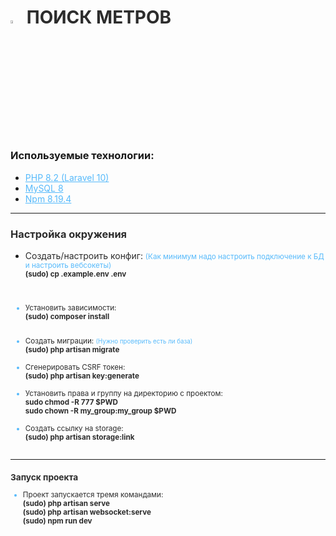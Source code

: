 <h1 style="color: #2c2c2c;">
    <img src="https://avatars.githubusercontent.com/u/180920011?s=200&v=4" style="width: 3.8%"> 
    ПОИСК МЕТРОВ
</h1>
<br>
<h3>Используемые технологии:</h3>
<ul>
    <li>
        <a href="#" style="color: #57bafb;">PHP 8.2 (Laravel 10)</a>
    </li>
    <li>
        <a href="#" style="color: #57bafb;">MySQL 8</a>
    </li>
    <li>
        <a href="#" style="color: #57bafb;">Npm 8.19.4</a>
    </li>
</ul>
<hr>
<h3 style="color: #2c2c2c;">Настройка окружения</h3>
<ul>
    <li>
        <p>
            <span style="color: #2c2c2c;">Создать/настроить конфиг: <small style="color: #57bafb;">(Как минимум надо настроить подключение к БД и настроить вебсокеты)</span><br>
            <b style="color: #2c2c2c;">(sudo) cp .example.env .env</b><br>
        </p>
    </li>
    <br />
    <li>
        <p>
            <span style="color: #2c2c2c;">Установить зависимости:</span><br>
            <b style="color: #2c2c2c;">(sudo) composer install</b><br>
        </p>
    </li>
    <br />
    <li>
        <span style="color: #2c2c2c;">Создать миграции: <small style="color: #57bafb;">(Нужно проверить есть ли база)</small></span><br>
        <b style="color: #2c2c2c;">(sudo) php artisan migrate</b><br>
    </li>
    <br />
    <li>
        <span style="color: #2c2c2c;">Сгенерировать CSRF токен:</span><br>
        <b style="color: #2c2c2c;">(sudo) php artisan key:generate</b><br>
    </li>
    <br />
    <li>
        <span style="color: #2c2c2c;">Установить права и группу на директорию с проектом:</span><br>
        <b style="color: #2c2c2c;">sudo chmod -R 777 $PWD</b><br>
        <b style="color: #2c2c2c;">sudo chown -R my_group:my_group $PWD</b><br>
    </li>
    <br />
    <li>
        <span style="color: #2c2c2c;">Создать ссылку на storage:</span><br>
        <b style="color: #2c2c2c;">(sudo) php artisan storage:link</b><br>
    </li>
    <br />
</ul>
<hr>
<h3 style="color: #2c2c2c;">Запуск проекта</h3>
<ul>
    <li>
        <p>
            <span style="color: #2c2c2c;">Проект запускается тремя командами:</span><br>
            <b style="color: #2c2c2c;">(sudo) php artisan serve</b><br>
            <b style="color: #2c2c2c;">(sudo) php artisan websocket:serve</b><br>
            <b style="color: #2c2c2c;">(sudo) npm run dev</b><br>
        </p>
    </li>
    <br />
</ul>
